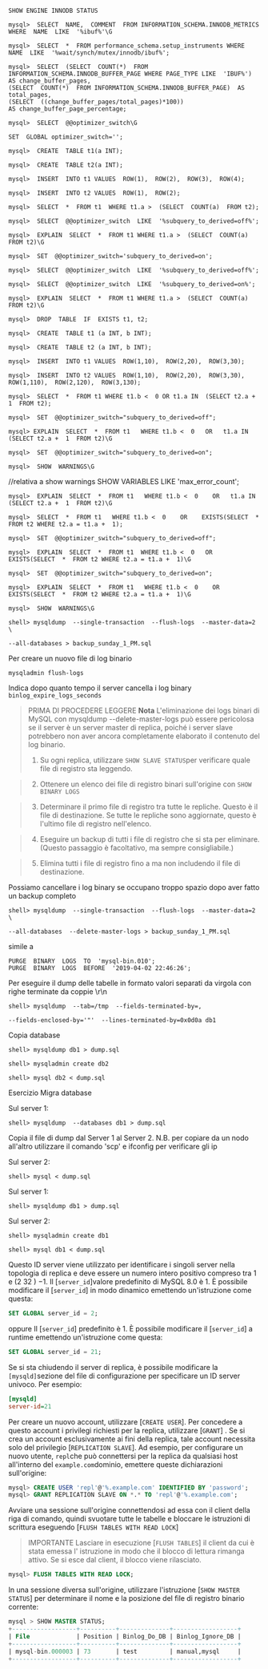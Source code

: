 ```
SHOW ENGINE INNODB STATUS
```


```
mysql>  SELECT  NAME,  COMMENT  FROM INFORMATION_SCHEMA.INNODB_METRICS WHERE  NAME  LIKE  '%ibuf%'\G
```


```
mysql>  SELECT  *  FROM performance_schema.setup_instruments WHERE  NAME  LIKE  '%wait/synch/mutex/innodb/ibuf%';
```

```
mysql>  SELECT  (SELECT  COUNT(*)  FROM INFORMATION_SCHEMA.INNODB_BUFFER_PAGE WHERE PAGE_TYPE LIKE  'IBUF%')  AS change_buffer_pages, 
(SELECT  COUNT(*)  FROM INFORMATION_SCHEMA.INNODB_BUFFER_PAGE)  AS total_pages,
(SELECT  ((change_buffer_pages/total_pages)*100))
AS change_buffer_page_percentage;
```
```
mysql>  SELECT  @@optimizer_switch\G
```
```
SET  GLOBAL optimizer_switch='';
```

```
mysql>  CREATE  TABLE t1(a INT);  
```

```
mysql>  CREATE  TABLE t2(a INT);  
```

```
mysql>  INSERT  INTO t1 VALUES  ROW(1),  ROW(2),  ROW(3),  ROW(4);  
```

```
mysql>  INSERT  INTO t2 VALUES  ROW(1),  ROW(2);  
```
```
mysql>  SELECT  *  FROM t1  WHERE t1.a >  (SELECT  COUNT(a)  FROM t2);
```
```
mysql>  SELECT  @@optimizer_switch  LIKE  '%subquery_to_derived=off%';
```
```
mysql>  EXPLAIN  SELECT  *  FROM t1 WHERE t1.a >  (SELECT  COUNT(a)  FROM t2)\G
```
```
mysql>  SET  @@optimizer_switch='subquery_to_derived=on';
```
```
mysql>  SELECT  @@optimizer_switch  LIKE  '%subquery_to_derived=off%';
```
```
mysql>  SELECT  @@optimizer_switch  LIKE  '%subquery_to_derived=on%';
```
```
mysql>  EXPLAIN  SELECT  *  FROM t1 WHERE t1.a >  (SELECT  COUNT(a)  FROM t2)\G
```


```
mysql>  DROP  TABLE  IF  EXISTS t1, t2;
```
```
mysql>  CREATE  TABLE t1 (a INT, b INT);  
```
```
mysql>  CREATE  TABLE t2 (a INT, b INT);  
```
```
mysql>  INSERT  INTO t1 VALUES  ROW(1,10),  ROW(2,20),  ROW(3,30);  
```
```
mysql>  INSERT  INTO t2 VALUES  ROW(1,10),  ROW(2,20),  ROW(3,30),  ROW(1,110),  ROW(2,120),  ROW(3,130);
```

```
mysql>  SELECT  *  FROM t1 WHERE t1.b <  0 OR t1.a IN  (SELECT t2.a +  1  FROM t2);
```
```
mysql>  SET  @@optimizer_switch="subquery_to_derived=off";
```
```
mysql> EXPLAIN  SELECT  *  FROM t1   WHERE t1.b <  0   OR   t1.a IN  (SELECT t2.a +  1  FROM t2)\G
```

```
mysql>  SET  @@optimizer_switch="subquery_to_derived=on";
```

```
mysql>  SHOW  WARNINGS\G
```
//relativa a show warnings SHOW  VARIABLES  LIKE  'max_error_count';
```
mysql>  EXPLAIN  SELECT  *  FROM t1   WHERE t1.b <  0    OR   t1.a IN  (SELECT t2.a +  1  FROM t2)\G
```
```
mysql>  SELECT  *  FROM t1   WHERE t1.b <  0    OR    EXISTS(SELECT  *  FROM t2 WHERE t2.a = t1.a +  1);
```
```
mysql>  SET  @@optimizer_switch="subquery_to_derived=off";
```
```
mysql>  EXPLAIN  SELECT  *  FROM t1  WHERE t1.b <  0   OR  EXISTS(SELECT  *  FROM t2 WHERE t2.a = t1.a +  1)\G
```
```
mysql>  SET  @@optimizer_switch="subquery_to_derived=on";
```
```
mysql>  EXPLAIN  SELECT  *  FROM t1   WHERE t1.b <  0    OR    EXISTS(SELECT  *  FROM t2 WHERE t2.a = t1.a +  1)\G
```
```
mysql>  SHOW  WARNINGS\G
```


```
shell> mysqldump  --single-transaction  --flush-logs  --master-data=2 \

--all-databases > backup_sunday_1_PM.sql
```
Per creare un nuovo file di log binario 
```
mysqladmin flush-logs
```
Indica dopo quanto tempo il server cancella i log binary
`binlog_expire_logs_seconds`


>PRIMA DI PROCEDERE LEGGERE
>**Nota** L'eliminazione dei logs binari di MySQL con mysqldump --delete-master-logs può essere pericolosa se il server è un server master di replica, poiché i server slave potrebbero non aver ancora completamente elaborato il contenuto del log binario. 
>1.  Su ogni replica, utilizzare `SHOW SLAVE STATUS`per verificare quale file di registro sta leggendo.
    
>2.  Ottenere un elenco dei file di registro binari sull'origine con `SHOW BINARY LOGS`
    
>3.  Determinare il primo file di registro tra tutte le repliche. Questo è il file di destinazione. Se tutte le repliche sono aggiornate, questo è l'ultimo file di registro nell'elenco.
    
>4.  Eseguire un backup di tutti i file di registro che si sta per eliminare. (Questo passaggio è facoltativo, ma sempre consigliabile.)
    
>5.  Elimina tutti i file di registro fino a ma non includendo il file di destinazione.

Possiamo cancellare i log binary se occupano troppo spazio dopo aver fatto un
backup completo
```
shell> mysqldump  --single-transaction  --flush-logs  --master-data=2 \

--all-databases  --delete-master-logs > backup_sunday_1_PM.sql
```
simile a 
```
PURGE  BINARY  LOGS  TO  'mysql-bin.010';  
PURGE  BINARY  LOGS  BEFORE  '2019-04-02 22:46:26';
```


Per eseguire il dump delle tabelle in formato valori separati da virgola con righe terminate da coppie \r\n
```
shell> mysqldump  --tab=/tmp  --fields-terminated-by=,

--fields-enclosed-by='"'  --lines-terminated-by=0x0d0a db1
```
Copia database
```
shell> mysqldump db1 > dump.sql

shell> mysqladmin create db2

shell> mysql db2 < dump.sql
```

Esercizio
Migra database



Sul server 1:
```
shell> mysqldump  --databases db1 > dump.sql
```
  

Copia il file di dump dal Server 1 al Server 2.
N.B. per copiare da un nodo all'altro utilizzare il comando 'scp' e ifconfig per verificare gli ip

Sul server 2:
```
shell> mysql < dump.sql
```

Sul server 1:
```
shell> mysqldump db1 > dump.sql
```
  

Sul server 2:
```
shell> mysqladmin create db1

shell> mysql db1 < dump.sql
```





Questo ID server viene utilizzato per identificare i singoli server nella topologia di replica e deve essere un numero intero positivo compreso tra 1 e (2 32 ) −1. Il [`server_id`]valore predefinito di MySQL 8.0 è 1. È possibile modificare il [`server_id`] in modo dinamico emettendo un'istruzione come questa:






```sql
SET GLOBAL server_id = 2;
```
oppure
Il [`server_id`] predefinito è 1. È possibile modificare il [`server_id`] a runtime emettendo un'istruzione come questa:

```sql
SET GLOBAL server_id = 21;
```

Se si sta chiudendo il server di replica, è possibile modificare la `[mysqld]`sezione del file di configurazione per specificare un ID server univoco. Per esempio:

```ini
[mysqld]
server-id=21
```

Per creare un nuovo account, utilizzare [`CREATE USER`]. Per concedere a questo account i privilegi richiesti per la replica, utilizzare [`GRANT`] . Se si crea un account esclusivamente ai fini della replica, tale account necessita solo del privilegio [`REPLICATION SLAVE`]. Ad esempio, per configurare un nuovo utente, `repl`che può connettersi per la replica da qualsiasi host all'interno del `example.com`dominio, emettere queste dichiarazioni sull'origine:

```sql
mysql> CREATE USER 'repl'@'%.example.com' IDENTIFIED BY 'password';
mysql> GRANT REPLICATION SLAVE ON *.* TO 'repl'@'%.example.com';
```

Avviare una sessione sull'origine connettendosi ad essa con il client della riga di comando, quindi svuotare tutte le tabelle e bloccare le istruzioni di scrittura eseguendo [`FLUSH TABLES WITH READ LOCK`]





>IMPORTANTE
>Lasciare in esecuzione [`FLUSH TABLES`] il client da cui è stata emessa l' istruzione in modo che il blocco di lettura rimanga attivo. Se si esce dal client, il blocco viene rilasciato.
```sql
mysql> FLUSH TABLES WITH READ LOCK;
```


In una sessione diversa sull'origine, utilizzare l'istruzione [`SHOW MASTER STATUS`] per determinare il nome e la posizione del file di registro binario corrente:

```sql
mysql > SHOW MASTER STATUS;
+------------------+----------+--------------+------------------+
| File             | Position | Binlog_Do_DB | Binlog_Ignore_DB |
+------------------+----------+--------------+------------------+
| mysql-bin.000003 | 73       | test         | manual,mysql     |
+------------------+----------+--------------+------------------+
```
